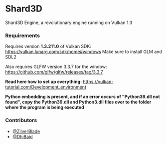 # Shard3D

Shard3D Engine, a revolutionary engine running on Vulkan 1.3


### Requirements

Requires version **1.3.211.0** of Vulkan SDK: https://vulkan.lunarg.com/sdk/home#windows
Make sure to install GLM and SDL2

Also requires GLFW version 3.3.7 for the window: https://github.com/glfw/glfw/releases/tag/3.3.7

**Read here how to set up everything:** https://vulkan-tutorial.com/Development_environment

**Python embedding is present, and if an error occurs of "Python39.dll not found", copy the Python39.dll and Python3.dll files over to the folder where the program is being executed**

### Contributors

- [@ZilverBlade](https://www.github.com/ZilverBlade)
- [@DhiBaid](https://www.github.com/DHIBAID)
